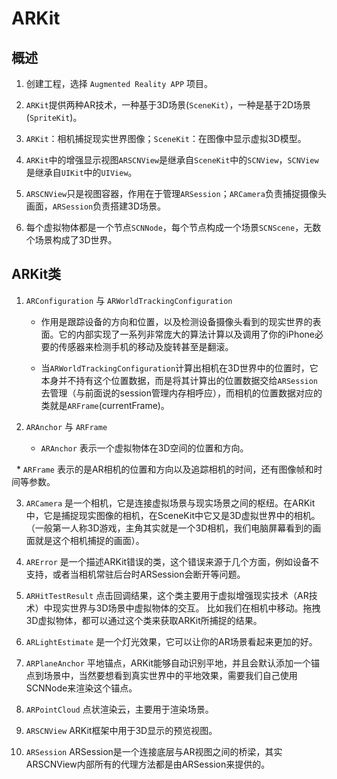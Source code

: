 # ARKit

## 概述

1. 创建工程，选择 `Augmented Reality APP` 项目。

2. `ARKit`提供两种AR技术，一种基于3D场景(`SceneKit`），一种是基于2D场景(`SpriteKit`)。

3. `ARKit`：相机捕捉现实世界图像；`SceneKit`：在图像中显示虚拟3D模型。

4. `ARKit`中的增强显示视图`ARSCNView`是继承自`SceneKit`中的`SCNView`，`SCNView`是继承自`UIKit`中的`UIView`。

5. `ARSCNView`只是视图容器，作用在于管理`ARSession`；`ARCamera`负责捕捉摄像头画面，`ARSession`负责搭建3D场景。

6. 每个虚拟物体都是一个节点`SCNNode`，每个节点构成一个场景`SCNScene`，无数个场景构成了3D世界。


## ARKit类

1. `ARConfiguration` 与 `ARWorldTrackingConfiguration`

    * 作用是跟踪设备的方向和位置，以及检测设备摄像头看到的现实世界的表面。它的内部实现了一系列非常庞大的算法计算以及调用了你的iPhone必要的传感器来检测手机的移动及旋转甚至是翻滚。
    
    * 当`ARWorldTrackingConfiguration`计算出相机在3D世界中的位置时，它本身并不持有这个位置数据，而是将其计算出的位置数据交给`ARSession`去管理（与前面说的session管理内存相呼应），而相机的位置数据对应的类就是`ARFrame`(currentFrame)。
    
2. `ARAnchor` 与 `ARFrame`

   * `ARAnchor` 表示一个虚拟物体在3D空间的位置和方向。

   * `ARFrame` 表示的是AR相机的位置和方向以及追踪相机的时间，还有图像帧和时间等参数。

3. `ARCamera` 是一个相机，它是连接虚拟场景与现实场景之间的枢纽。在ARKit中，它是捕捉现实图像的相机，在SceneKit中它又是3D虚拟世界中的相机。（一般第一人称3D游戏，主角其实就是一个3D相机，我们电脑屏幕看到的画面就是这个相机捕捉的画面）。

4. `ARError`  是一个描述ARKit错误的类，这个错误来源于几个方面，例如设备不支持，或者当相机常驻后台时ARSession会断开等问题。

5. `ARHitTestResult` 点击回调结果，这个类主要用于虚拟增强现实技术（AR技术）中现实世界与3D场景中虚拟物体的交互。 比如我们在相机中移动。拖拽3D虚拟物体，都可以通过这个类来获取ARKit所捕捉的结果。

6. `ARLightEstimate`  是一个灯光效果，它可以让你的AR场景看起来更加的好。

7. `ARPlaneAnchor` 平地锚点，ARKit能够自动识别平地，并且会默认添加一个锚点到场景中，当然要想看到真实世界中的平地效果，需要我们自己使用SCNNode来渲染这个锚点。

8. `ARPointCloud` 点状渲染云，主要用于渲染场景。

9. `ARSCNView`  ARKit框架中用于3D显示的预览视图。

10. `ARSession` ARSession是一个连接底层与AR视图之间的桥梁，其实ARSCNView内部所有的代理方法都是由ARSession来提供的。

